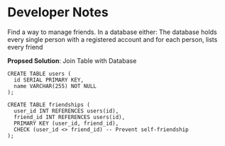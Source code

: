 # Developer Notes

Find a way to manage friends. In a database either:
  The database holds every single person with a registered account and for each person, lists every friend <br>
  
  **Propsed Solution**: Join Table with Database
  ```
  CREATE TABLE users (
    id SERIAL PRIMARY KEY,
    name VARCHAR(255) NOT NULL
  );
  
  CREATE TABLE friendships (
    user_id INT REFERENCES users(id),
    friend_id INT REFERENCES users(id),
    PRIMARY KEY (user_id, friend_id),
    CHECK (user_id <> friend_id) -- Prevent self-friendship
  );
  ```
